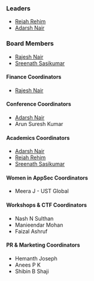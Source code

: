 ### Leaders

* [Rejah Rehim](mailto:rejah.rehim@owasp.org) 
* [Adarsh Nair](mailto:adarsh.nair@owasp.org )

### Board Members

* [Rajesh Nair](mailto:rajesh.nair@owasp.org) 
* [Sreenath Sasikumar](mailto:) 

#### Finance Coordinators

* [Rajesh Nair](mailto:rajesh.nair@owasp.org)

#### Conference Coordinators

* [Adarsh Nair](mailto:adarsh.nair@owasp.org )
* Arun Suresh Kumar

#### Academics Coordinators

* [Adarsh Nair](mailto:adarsh.nair@owasp.org )
* [Rejah Rehim](mailto:rejah.rehim@owasp.org)
* [Sreenath Sasikumar](mailto:sreenath.sasikumar@owasp.org)

#### Women in AppSec Coordinators

* Meera J - UST Global

#### Workshops & CTF Coordinators

* Nash N Sulthan
* Manieendar Mohan
* Faizal Ashruf

#### PR & Marketing Coordinators

* Hemanth Joseph
* Anees P K 
* Shibin B Shaji
